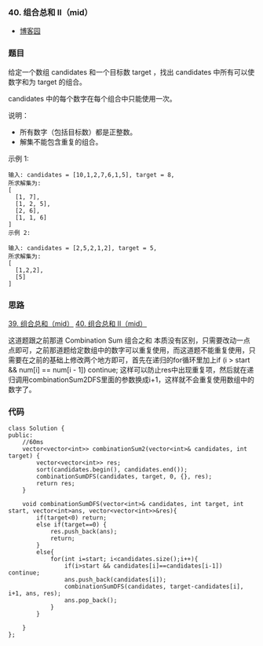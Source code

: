### 40. 组合总和 II（mid）

- [博客园](http://www.cnblogs.com/grandyang/p/4419386.html)


### 题目 

给定一个数组 candidates 和一个目标数 target ，找出 candidates 中所有可以使数字和为 target 的组合。

candidates 中的每个数字在每个组合中只能使用一次。

说明：

- 所有数字（包括目标数）都是正整数。
- 解集不能包含重复的组合。 
	
示例 1:
	
	输入: candidates = [10,1,2,7,6,1,5], target = 8,
	所求解集为:
	[
	  [1, 7],
	  [1, 2, 5],
	  [2, 6],
	  [1, 1, 6]
	]
	示例 2:
	
	输入: candidates = [2,5,2,1,2], target = 5,
	所求解集为:
	[
	  [1,2,2],
	  [5]
	]

### 思路

[39. 组合总和（mid）]()
[40. 组合总和 II（mid）]()

这道题跟之前那道 Combination Sum 组合之和 本质没有区别，只需要改动一点点即可，之前那道题给定数组中的数字可以重复使用，而这道题不能重复使用，只需要在之前的基础上修改两个地方即可，首先在递归的for循环里加上if (i > start && num[i] == num[i - 1]) continue; 这样可以防止res中出现重复项，然后就在递归调用combinationSum2DFS里面的参数换成i+1，这样就不会重复使用数组中的数字了。

### 代码


```
class Solution {
public:
    //60ms
    vector<vector<int>> combinationSum2(vector<int>& candidates, int target) {
        vector<vector<int>> res;
        sort(candidates.begin(), candidates.end());
        combinationSumDFS(candidates, target, 0, {}, res);
        return res;
    }
    
    void combinationSumDFS(vector<int>& candidates, int target, int start, vector<int>ans, vector<vector<int>>&res){
        if(target<0) return;
        else if(target==0) {
            res.push_back(ans);
            return;
        }
        else{
            for(int i=start; i<candidates.size();i++){
                if(i>start && candidates[i]==candidates[i-1]) continue;
                ans.push_back(candidates[i]);
                combinationSumDFS(candidates, target-candidates[i], i+1, ans, res);
                ans.pop_back();
            }    
        }
        
    }
};
```